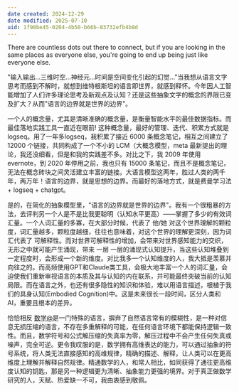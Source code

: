 ```yaml
---
date created: 2024-12-29
date modified: 2025-07-10
uid: 1f98be45-0204-4b50-b66b-83732efb4b8d
---
```


There are countless dots out there to connect, but if you are looking in the same places as everyone else, you're going to end up being just like everyone else.

"输入输出...三维时空...神经元...时间是空间变化引起的幻觉..."当我想从语言文字思考而感到不解时，就想到维特根斯坦的语言即世界，就感到释怀。今年因人工智能增加了人们许多理论思考及新观点及认知？还是这些抽象文字的概念的界限已变及扩大？从而"语言的边界就是世界的边界"。

一个人的概念量，尤其是清晰准确的概念量，是衡量智能水平的最佳数据指标。而最佳落地实践工具一直近在眼前! 这种概念量，最好的管理、迭代、积累方式就是logseq。用了一年多logseq，我积累了接近 6000 条概念笔记，相互之间建立了12000 个链接，共同构成了一个不小的 LCM（大概念模型，meta 最新提出的理论，我还没细看，但是和我的实践差不多。对比之下，我 2009 年使用 evernote，到 2020 年停用之前，我也只有 15000 条笔记，而且不是概念笔记，无法在概念砖块之间灵活建立丰富的链接。大语言模型这两年，胜过人类的两千年，两万年！语言的边界，就是思想的边界。而最好的落地方式，就是费曼学习法 + logseq + chatgpt。

是的，在简化的抽象模型里，"语言的边界就是世界的边界"。我有一个很粗暴的方法，去评判另一个人是不是比我更聪明（认知水平更高）——掌握了多少的有效词汇量。一个人词汇量的多寡，在大部分时候，代表了 他/她 对这个世界理解的颗粒度，词汇量越多，颗粒度越细，往往也意味着，对这个世界的理解更深刻，因为词汇代表了 可解释性。而对世界可解释性的增加，会带来对世界感知能力的交织，无形之中就可能产生涌现，带来 一层 一层的涌现式认知提升，当这些认知堆叠到一定程度时，会形成一个新的维度。对比我多一个认知维度的人，我大抵是羡慕并向往之的。而高频使用GPT和Claude类工具，会极大地丰富一个人的词汇量，会迫使我们重新审视语言的本质及其与认知的内在联系，并可能最终突破当前的认知局限。而在语言之外，也还有很多隐性的知识和体验，难以用语言描述，根植于我们的具身认知(Embodied Cognition)中。这是未来很长一段时间，区分人类和AI，重要且根本的差异。

恰恰相反 [数学@](2%20第二大脑/1%20宇宙概念树/形式科学、数学科学/数学/数学@.md)是一门特殊的语言，摒弃了自然语言常有的模糊性，是一种对信息无损压缩的语言，不存在多重解释的可能，在任何语言环境下都能保持逻辑一致性。而且，数学符号和公式解压缩的失真率为零，解压过程中不会产生任何失真或噪声，完全可逆。更令我叹服的是，数学拥有高维表达的能力，可以通过抽象的符号系统，将人类无法直接感知的高维规律，精确的描述、解释，让人类可以在更高维度上理解并解释自然规律。精通数学的人，和常人相比，如同获得了通往更高维度认知的钥匙，那是另一种逻辑更为清晰、抽象能力更强的境界。对于真正做数学研究的人，天赋、热爱缺一不可，我由衷感到敬佩。
